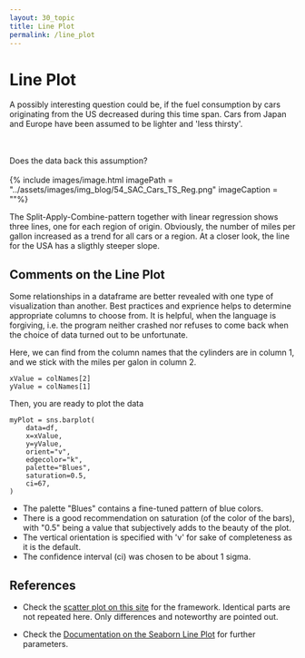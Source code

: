 ```yaml
---
layout: 30_topic
title: Line Plot
permalink: /line_plot
---
```


# Line Plot


A possibly interesting question could be, if the fuel consumption by cars originating from the US decreased during this time span.
Cars from Japan and Europe have been assumed to be lighter and 'less thirsty'.

<br><br>
Does the data back this assumption?
<br><br>
{% include images/image.html imagePath = "../assets/images/img_blog/54_SAC_Cars_TS_Reg.png" imageCaption =  ""%}

The Split-Apply-Combine-pattern together with linear regression shows three lines, one for each region of origin. 
Obviously, the number of miles per gallon increased as a trend for all cars or a region. At a closer look, the line for the USA has a sligthly steeper slope. 


## Comments on the Line Plot

Some relationships in a dataframe are better revealed with one type of visualization than another.
Best practices and exprience helps to determine appropriate columns to choose from. It is helpful, when the language is forgiving, i.e. the program neither crashed nor refuses to come back when the choice of data turned out to be unfortunate. 

Here, we can find from the column names that the cylinders are in column 1, and we stick with the miles per galon in column 2. 

>
    xValue = colNames[2]
    yValue = colNames[1]

Then, you are ready to plot the data

>
    myPlot = sns.barplot(
        data=df,
        x=xValue, 
        y=yValue,         
        orient="v", 
        edgecolor="k",
        palette="Blues",
        saturation=0.5,
        ci=67,
    )

- The palette "Blues" contains a fine-tuned pattern of blue colors.
- There is a good recommendation on saturation (of the color of the bars), with "0.5" being a value that subjectively adds to the beauty of the plot.
- The vertical orientation is specified with 'v' for sake of completeness as it is the default.
- The confidence interval (ci) was chosen to be about 1 sigma.


## References 

- Check the [scatter plot on this site](scatter_plot) for the framework. Identical parts are not repeated here. Only differences and noteworthy are pointed out.

- Check the [Documentation on the Seaborn Line Plot](https://seaborn.pydata.org/generated/seaborn.lineplot.html) for further parameters.